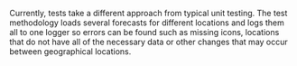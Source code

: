 Currently, tests take a different approach from typical unit testing. The test methodology loads several forecasts for different locations and logs them all to one logger so errors can be found such as missing icons, locations that do not have all of the necessary data or other changes that may occur between geographical locations.